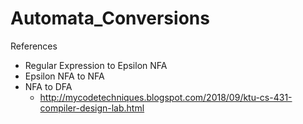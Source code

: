 # Automata_Conversions

References
- Regular Expression to Epsilon NFA
- Epsilon NFA to NFA
- NFA to DFA
  * http://mycodetechniques.blogspot.com/2018/09/ktu-cs-431-compiler-design-lab.html
